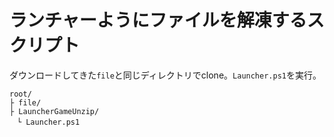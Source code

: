 # ランチャーようにファイルを解凍するスクリプト
ダウンロードしてきた`file`と同じディレクトリでclone。`Launcher.ps1`を実行。

```
root/
├ file/
├ LauncherGameUnzip/
　└ Launcher.ps1
```
